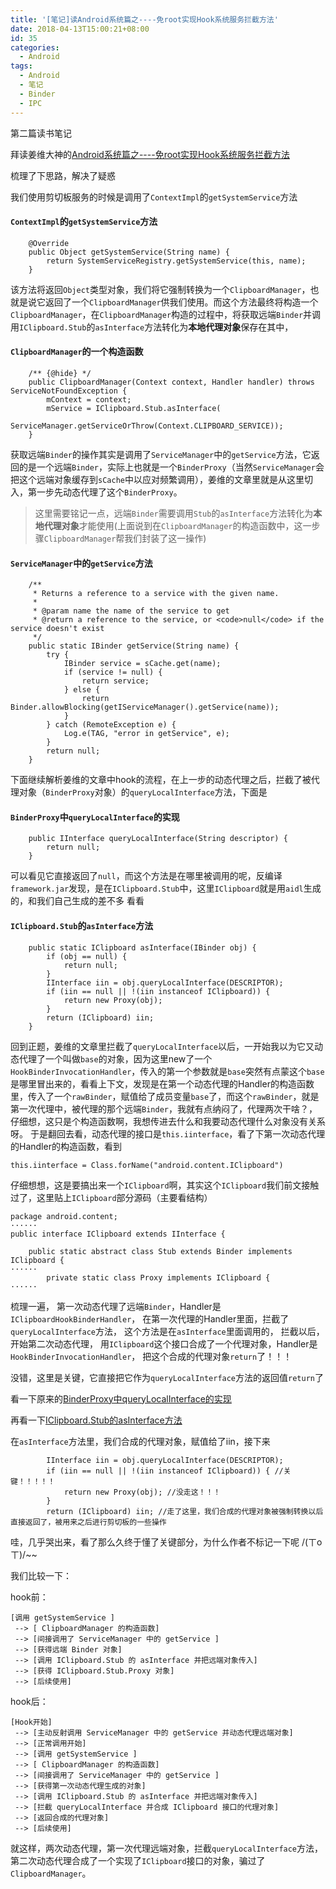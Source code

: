 ```yaml
---
title: '[笔记]读Android系统篇之----免root实现Hook系统服务拦截方法'
date: 2018-04-13T15:00:21+08:00
id: 35
categories:
  - Android
tags:
  - Android
  - 笔记
  - Binder
  - IPC
---
```


第二篇读书笔记

拜读姜维大神的[Android系统篇之----免root实现Hook系统服务拦截方法](https://blog.csdn.net/jiangwei0910410003/article/details/52523679)

梳理了下思路，解决了疑惑



我们使用剪切板服务的时候是调用了`ContextImpl`的`getSystemService`方法

#### `ContextImpl`的`getSystemService`方法

```
    @Override
    public Object getSystemService(String name) {
        return SystemServiceRegistry.getSystemService(this, name);
    }

```

该方法将返回`Object`类型对象，我们将它强制转换为一个`ClipboardManager`，也就是说它返回了一个`ClipboardManager`供我们使用。而这个方法最终将构造一个`ClipboardManager`，在`ClipboardManager`构造的过程中，将获取远端`Binder`并调用`IClipboard.Stub`的`asInterface`方法转化为**本地代理对象**保存在其中，

#### `ClipboardManager`的一个构造函数

```
    /** {@hide} */
    public ClipboardManager(Context context, Handler handler) throws ServiceNotFoundException {
        mContext = context;
        mService = IClipboard.Stub.asInterface(
                ServiceManager.getServiceOrThrow(Context.CLIPBOARD_SERVICE));
    }
```

获取远端`Binder`的操作其实是调用了`ServiceManager`中的`getService`方法，它返回的是一个远端`Binder`，实际上也就是一个`BinderProxy`（当然`ServiceManager`会把这个远端对象缓存到`sCache`中以应对频繁调用），姜维的文章里就是从这里切入，第一步先动态代理了这个`BinderProxy`。


> 这里需要铭记一点，远端`Binder`需要调用`Stub`的`asInterface`方法转化为**本地代理对象**才能使用(上面说到在`ClipboardManager`的构造函数中，这一步骤`ClipboardManager`帮我们封装了这一操作)


#### `ServiceManager`中的`getService`方法

```
    /**
     * Returns a reference to a service with the given name.
     * 
     * @param name the name of the service to get
     * @return a reference to the service, or <code>null</code> if the service doesn't exist
     */
    public static IBinder getService(String name) {
        try {
            IBinder service = sCache.get(name);
            if (service != null) {
                return service;
            } else {
                return Binder.allowBlocking(getIServiceManager().getService(name));
            }
        } catch (RemoteException e) {
            Log.e(TAG, "error in getService", e);
        }
        return null;
    }
```



下面继续解析姜维的文章中hook的流程，在上一步的动态代理之后，拦截了被代理对象（`BinderProxy`对象）的`queryLocalInterface`方法，下面是

#### `BinderProxy`中`queryLocalInterface`的实现

```
    public IInterface queryLocalInterface(String descriptor) {
        return null;
    }

```

可以看见它直接返回了`null`，而这个方法是在哪里被调用的呢，反编译`framework.jar`发现，是在`IClipboard.Stub`中，这里`IClipboard`就是用`aidl`生成的，和我们自己生成的差不多
看看

#### `IClipboard.Stub`的`asInterface`方法

```
    public static IClipboard asInterface(IBinder obj) {
        if (obj == null) {
            return null;
        }
        IInterface iin = obj.queryLocalInterface(DESCRIPTOR);
        if (iin == null || !(iin instanceof IClipboard)) {
            return new Proxy(obj);
        }
        return (IClipboard) iin;
    }
```

回到正题，姜维的文章里拦截了`queryLocalInterface`以后，一开始我以为它又动态代理了一个叫做`base`的对象，因为这里new了一个`HookBinderInvocationHandler`，传入的第一个参数就是`base`突然有点蒙这个`base`是哪里冒出来的，看看上下文，发现是在第一个动态代理的Handler的构造函数里，传入了一个`rawBinder`，赋值给了成员变量`base`了，而这个`rawBinder`，就是第一次代理中，被代理的那个远端`Binder`，我就有点纳闷了，代理两次干啥？，仔细想，这只是个构造函数啊，我想传进去什么和我要动态代理什么对象没有关系呀。
于是翻回去看，动态代理的接口是`this.iinterface`，看了下第一次动态代理的Handler的构造函数，看到
```
this.iinterface = Class.forName("android.content.IClipboard")
```
仔细想想，这是要搞出来一个`IClipboard`啊，其实这个`IClipboard`我们前文接触过了，这里贴上`IClipboard`部分源码（主要看结构）

```
package android.content;
······
public interface IClipboard extends IInterface {

    public static abstract class Stub extends Binder implements IClipboard {
······
        private static class Proxy implements IClipboard {
······
```

梳理一遍，
第一次动态代理了远端`Binder`，Handler是`IClipboardHookBinderHandler`，
在第一次代理的Handler里面，拦截了`queryLocalInterface`方法，
这个方法是在`asInterface`里面调用的，
拦截以后，开始第二次动态代理，
用`IClipboard`这个接口合成了一个代理对象，Handler是`HookBinderInvocationHandler`，
把这个合成的代理对象`return`了！！！

没错，这里是关键，它直接把它作为`queryLocalInterface`方法的返回值`return`了

看一下原来的[BinderProxy中queryLocalInterface的实现](#BinderProxy中queryLocalInterface的实现)

再看一下[IClipboard.Stub的asInterface方法](#IClipboard.Stub的asInterface方法)

在`asInterface`方法里，我们合成的代理对象，赋值给了iin，接下来
```
        IInterface iin = obj.queryLocalInterface(DESCRIPTOR);
        if (iin == null || !(iin instanceof IClipboard)) { //关键！！！！！
            return new Proxy(obj); //没走这！！！
        }
        return (IClipboard) iin; //走了这里，我们合成的代理对象被强制转换以后直接返回了，被用来之后进行剪切板的一些操作
```
哇，几乎哭出来，看了那么久终于懂了关键部分，为什么作者不标记一下呢
/(ㄒoㄒ)/~~

我们比较一下：

hook前：

```
[调用 getSystemService ]
 --> [ ClipboardManager 的构造函数]
 --> [间接调用了 ServiceManager 中的 getService ]
 --> [获得远端 Binder 对象]
 --> [调用 IClipboard.Stub 的 asInterface 并把远端对象传入]
 --> [获得 IClipboard.Stub.Proxy 对象]
 --> [后续使用]
```

hook后：

```
[Hook开始]
 --> [主动反射调用 ServiceManager 中的 getService 并动态代理远端对象]
 --> [正常调用开始]
 --> [调用 getSystemService ]
 --> [ ClipboardManager 的构造函数]
 --> [间接调用了 ServiceManager 中的 getService ]
 --> [获得第一次动态代理生成的对象]
 --> [调用 IClipboard.Stub 的 asInterface 并把远端对象传入]
 --> [拦截 queryLocalInterface 并合成 IClipboard 接口的代理对象]
 --> [返回合成的代理对象]
 --> [后续使用]
```


就这样，两次动态代理，第一次代理远端对象，拦截`queryLocalInterface`方法，第二次动态代理合成了一个实现了`IClipboard`接口的对象，骗过了`ClipboardManager`。

